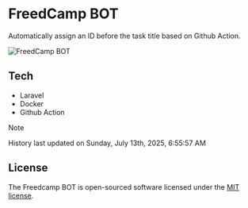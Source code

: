# FreedCamp BOT

Automatically assign an ID before the task title based on Github Action.

![FreedCamp BOT](https://repository-images.githubusercontent.com/737932867/7d34798b-2680-471c-b089-a78a718d3d6a)

## Tech

- Laravel
- Docker
- Github Action

> [!NOTE]  
> History last updated on Sunday, July 13th, 2025, 6:55:57 AM

## License

The Freedcamp BOT is open-sourced software licensed under the [MIT license](https://opensource.org/licenses/MIT).
